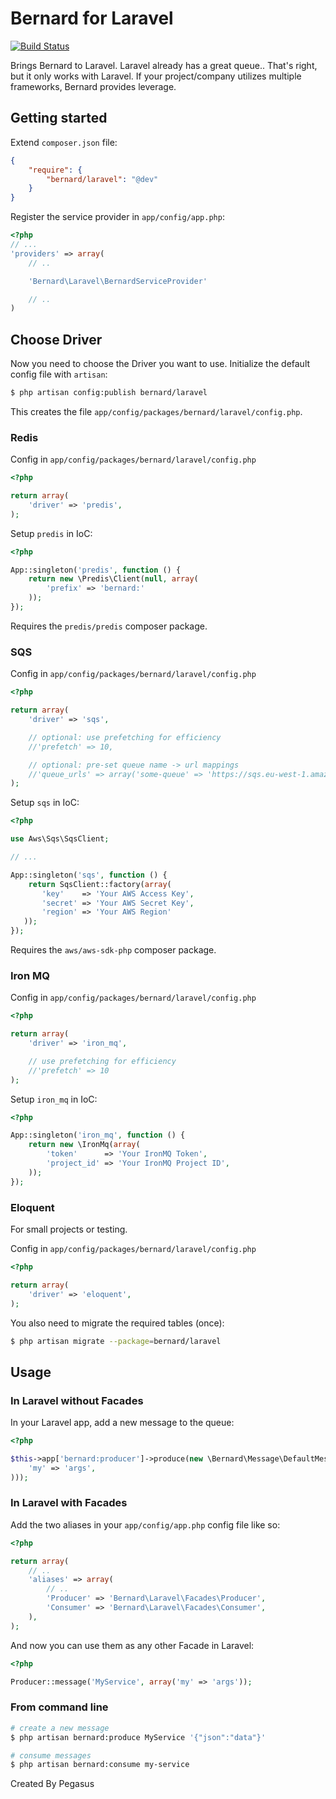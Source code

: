 Bernard for Laravel
===================

[![Build Status](https://travis-ci.org/bernardphp/laravel.png?branch=master)](https://travis-ci.org/bernardphp/laravel)

Brings Bernard to Laravel. Laravel already has a great queue.. That's right, but it only works with Laravel. If your project/company utilizes multiple frameworks, Bernard provides leverage.

Getting started
---------------

Extend `composer.json` file:

``` json
{
    "require": {
        "bernard/laravel": "@dev"
    }
}
```

Register the service provider in `app/config/app.php`:

``` php
<?php
// ...
'providers' => array(
    // ..

    'Bernard\Laravel\BernardServiceProvider'

    // ..
)
```

Choose Driver
-------------

Now you need to choose the Driver you want to use. Initialize the default config file with `artisan`:

``` bash
$ php artisan config:publish bernard/laravel
```

This creates the file `app/config/packages/bernard/laravel/config.php`.


### Redis

Config in `app/config/packages/bernard/laravel/config.php`

``` php
<?php

return array(
    'driver' => 'predis',
);
```

Setup `predis` in IoC:

``` php
<?php

App::singleton('predis', function () {
    return new \Predis\Client(null, array(
        'prefix' => 'bernard:'
    ));
});
```

Requires the `predis/predis` composer package.

### SQS

Config in `app/config/packages/bernard/laravel/config.php`

``` php
<?php

return array(
    'driver' => 'sqs',

    // optional: use prefetching for efficiency
    //'prefetch' => 10,

    // optional: pre-set queue name -> url mappings
    //'queue_urls' => array('some-queue' => 'https://sqs.eu-west-1.amazonaws.com/123123/some-queue', ...)
);
```

Setup `sqs` in IoC:

``` php
<?php

use Aws\Sqs\SqsClient;

// ...

App::singleton('sqs', function () {
    return SqsClient::factory(array(
       'key'    => 'Your AWS Access Key',
       'secret' => 'Your AWS Secret Key',
       'region' => 'Your AWS Region'
   ));
});
```

Requires the `aws/aws-sdk-php` composer package.

### Iron MQ

Config in `app/config/packages/bernard/laravel/config.php`

``` php
<?php

return array(
    'driver' => 'iron_mq',

    // use prefetching for efficiency
    //'prefetch' => 10
);
```


Setup `iron_mq` in IoC:

``` php
<?php

App::singleton('iron_mq', function () {
    return new \IronMq(array(
        'token'      => 'Your IronMQ Token',
        'project_id' => 'Your IronMQ Project ID',
    ));
});
```

### Eloquent

For small projects or testing.

Config in `app/config/packages/bernard/laravel/config.php`

``` php
<?php

return array(
    'driver' => 'eloquent',
);
```

You also need to migrate the required tables (once):

``` bash
$ php artisan migrate --package=bernard/laravel
```

Usage
-----

### In Laravel without Facades

In your Laravel app, add a new message to the queue:

``` php
<?php

$this->app['bernard:producer']->produce(new \Bernard\Message\DefaultMessage('MyService', array(
    'my' => 'args',
)));
```

### In Laravel with Facades

Add the two aliases in your `app/config/app.php` config file like so:

``` php
<?php

return array(
    // ..
    'aliases' => array(
        // ..
        'Producer' => 'Bernard\Laravel\Facades\Producer',
        'Consumer' => 'Bernard\Laravel\Facades\Consumer',
    ),
);
```

And now you can use them as any other Facade in Laravel:

``` php
<?php

Producer::message('MyService', array('my' => 'args'));
```

### From command line

``` bash
# create a new message
$ php artisan bernard:produce MyService '{"json":"data"}'

# consume messages
$ php artisan bernard:consume my-service
```
Created By Pegasus
